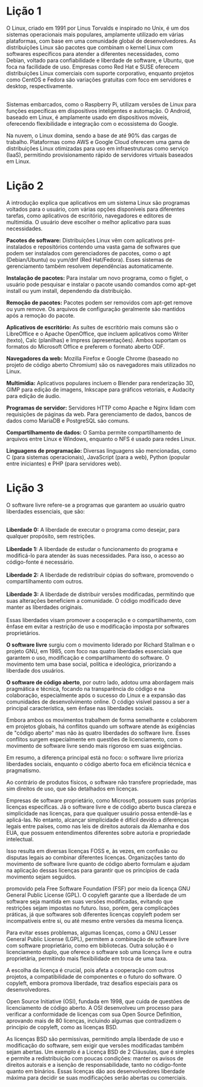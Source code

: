 <h1> Lição 1</h1>
O Linux, criado em 1991 por Linus Torvalds e inspirado no Unix, é um dos sistemas operacionais mais populares, amplamente utilizado em várias plataformas, com base em uma comunidade global de desenvolvedores. As distribuições Linux são pacotes que combinam o kernel Linux com softwares específicos para atender a diferentes necessidades, como Debian, voltado para confiabilidade e liberdade de software, e Ubuntu, que foca na facilidade de uso. Empresas como Red Hat e SUSE oferecem distribuições Linux comerciais com suporte corporativo, enquanto projetos como CentOS e Fedora são variações gratuitas com foco em servidores e desktop, respectivamente.<br><br>

Sistemas embarcados, como o Raspberry Pi, utilizam versões de Linux para funções específicas em dispositivos inteligentes e automação. O Android, baseado em Linux, é amplamente usado em dispositivos móveis, oferecendo flexibilidade e integração com o ecossistema do Google.<br>

Na nuvem, o Linux domina, sendo a base de até 90% das cargas de trabalho. Plataformas como AWS e Google Cloud oferecem uma gama de distribuições Linux otimizadas para uso em infraestruturas como serviço (IaaS), permitindo provisionamento rápido de servidores virtuais baseados em Linux.<br>

<h1>Lição 2</h1>
A introdução explica que aplicativos em um sistema Linux são programas voltados para o usuário, com várias opções disponíveis para diferentes tarefas, como aplicativos de escritório, navegadores e editores de multimídia. O usuário deve escolher o melhor aplicativo para suas necessidades.<br>

<strong>Pacotes de software:</strong> Distribuições Linux vêm com aplicativos pré-instalados e repositórios contendo uma vasta gama de softwares que podem ser instalados com gerenciadores de pacotes, como o apt (Debian/Ubuntu) ou yum/dnf (Red Hat/Fedora). Esses sistemas de gerenciamento também resolvem dependências automaticamente.<br>

<strong>Instalação de pacotes:</strong> Para instalar um novo programa, como o figlet, o usuário pode pesquisar e instalar o pacote usando comandos como apt-get install ou yum install, dependendo da distribuição.<br>

<strong>Remoção de pacotes:</strong> Pacotes podem ser removidos com apt-get remove ou yum remove. Os arquivos de configuração geralmente são mantidos após a remoção do pacote.<br>

<strong>Aplicativos de escritório:</strong> As suítes de escritório mais comuns são o LibreOffice e o Apache OpenOffice, que incluem aplicativos como Writer (texto), Calc (planilhas) e Impress (apresentações). Ambos suportam os formatos do Microsoft Office e preferem o formato aberto ODF.<br>

<strong>Navegadores da web:</strong> Mozilla Firefox e Google Chrome (baseado no projeto de código aberto Chromium) são os navegadores mais utilizados no Linux.<br>

<strong>Multimídia:</strong> Aplicativos populares incluem o Blender para renderização 3D, GIMP para edição de imagens, Inkscape para gráficos vetoriais, e Audacity para edição de áudio.<br>

<strong>Programas de servidor:</strong> Servidores HTTP como Apache e Nginx lidam com requisições de páginas da web. Para gerenciamento de dados, bancos de dados como MariaDB e PostgreSQL são comuns.<br>

<strong>Compartilhamento de dados:</strong> O Samba permite compartilhamento de arquivos entre Linux e Windows, enquanto o NFS é usado para redes Linux.<br>

<strong>Linguagens de programação:</strong> Diversas linguagens são mencionadas, como C (para sistemas operacionais), JavaScript (para a web), Python (popular entre iniciantes) e PHP (para servidores web).<br>

<h1>Lição 3</h1>
O software livre refere-se a programas que garantem ao usuário quatro liberdades essenciais, que são:<br><br>

<strong>Liberdade 0:</strong> A liberdade de executar o programa como desejar, para qualquer propósito, sem restrições.<br><br>
<strong>Liberdade 1:</strong> A liberdade de estudar o funcionamento do programa e modificá-lo para atender às suas necessidades. Para isso, o acesso ao código-fonte é necessário.<br><br>
<strong>Liberdade 2:</strong> A liberdade de redistribuir cópias do software, promovendo o compartilhamento com outros.<br><br>
<strong>Liberdade 3:</strong> A liberdade de distribuir versões modificadas, permitindo que suas alterações beneficiem a comunidade. O código modificado deve manter as liberdades originais.<br><br>
Essas liberdades visam promover a cooperação e o compartilhamento, com ênfase em evitar a restrição de uso e modificação imposta por softwares proprietários.<br>

<strong>O software livre</strong> surgiu com o movimento liderado por Richard Stallman e o projeto GNU, em 1985, com foco nas quatro liberdades essenciais que garantem o uso, modificação e compartilhamento do software. O movimento tem uma base social, política e ideológica, priorizando a liberdade dos usuários.<br>

<strong>O software de código aberto</strong>, por outro lado, adotou uma abordagem mais pragmática e técnica, focando na transparência do código e na colaboração, especialmente após o sucesso do Linux e a expansão das comunidades de desenvolvimento online. O código visível passou a ser a principal característica, sem ênfase nas liberdades sociais.

Embora ambos os movimentos trabalhem de forma semelhante e colaborem em projetos globais, há conflitos quando um software atende às exigências de "código aberto" mas não às quatro liberdades do software livre. Esses conflitos surgem especialmente em questões de licenciamento, com o movimento de software livre sendo mais rigoroso em suas exigências.

Em resumo, a diferença principal está no foco: o software livre prioriza liberdades sociais, enquanto o código aberto foca em eficiência técnica e pragmatismo.

Ao contrário de produtos físicos, o software não transfere propriedade, mas sim direitos de uso, que são detalhados em licenças.

Empresas de software proprietário, como Microsoft, possuem suas próprias licenças específicas. Já o software livre e de código aberto busca clareza e simplicidade nas licenças, para que qualquer usuário possa entendê-las e aplicá-las. No entanto, alcançar simplicidade é difícil devido a diferenças legais entre países, como nas leis de direitos autorais da Alemanha e dos EUA, que possuem entendimentos diferentes sobre autoria e propriedade intelectual.

Isso resulta em diversas licenças FOSS e, às vezes, em confusão ou disputas legais ao combinar diferentes licenças. Organizações tanto do movimento de software livre quanto de código aberto formulam e ajudam na aplicação dessas licenças para garantir que os princípios de cada movimento sejam seguidos.

promovido pela Free Software Foundation (FSF) por meio da licença GNU General Public License (GPL). O copyleft garante que a liberdade de um software seja mantida em suas versões modificadas, evitando que restrições sejam impostas no futuro. Isso, porém, gera complicações práticas, já que softwares sob diferentes licenças copyleft podem ser incompatíveis entre si, ou até mesmo entre versões da mesma licença.

Para evitar esses problemas, algumas licenças, como a GNU Lesser General Public License (LGPL), permitem a combinação de software livre com software proprietário, como em bibliotecas. Outra solução é o licenciamento duplo, que oferece o software sob uma licença livre e outra proprietária, permitindo mais flexibilidade em troca de uma taxa.

A escolha da licença é crucial, pois afeta a cooperação com outros projetos, a compatibilidade de componentes e o futuro do software. O copyleft, embora promova liberdade, traz desafios especiais para os desenvolvedores.

Open Source Initiative (OSI), fundada em 1998, que cuida de questões de licenciamento de código aberto. A OSI desenvolveu um processo para verificar a conformidade de licenças com sua Open Source Definition, aprovando mais de 80 licenças, incluindo algumas que contradizem o princípio de copyleft, como as licenças BSD.

As licenças BSD são permissivas, permitindo ampla liberdade de uso e modificação do software, sem exigir que versões modificadas também sejam abertas. Um exemplo é a Licença BSD de 2 Cláusulas, que é simples e permite a redistribuição com poucas condições: manter os avisos de direitos autorais e a isenção de responsabilidade, tanto no código-fonte quanto em binários. Essas licenças dão aos desenvolvedores liberdade máxima para decidir se suas modificações serão abertas ou comerciais.
